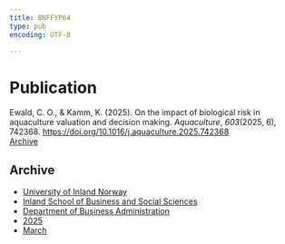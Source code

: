 ```yaml
---
title: BNFFYP64
type: pub
encoding: UTF-8

---
```

<h1>Publication</h1>
<article id="csl-bib-container-BNFFYP64" class="csl-bib-container">
  <div class="csl-bib-body"> <div class="csl-entry">Ewald, C. O., &#38; Kamm, K. (2025). On the impact of biological risk in aquaculture valuation and decision making. <i>Aquaculture</i>, <i>603</i>(2025, 6), 742368. <a href="https://doi.org/10.1016/j.aquaculture.2025.742368">https://doi.org/10.1016/j.aquaculture.2025.742368</a></div> </div>
  <div class="csl-bib-buttons">
    <a href="#taxonomy-article-BNFFYP64" alt="archive" class="csl-bib-button">Archive</a>
  </div>
  <div id="csl-bib-meta-container-BNFFYP64"></div>
</article>
<div id="csl-bib-meta-BNFFYP64" class="csl-bib-meta">
  <article id="taxonomy-article-BNFFYP64" class="taxonomy-article">
    <h1>Archive</h1>
    <ul>
      <li><a href="{{< params subfolder >}}en/archive/?key=3DCRN523">University of Inland Norway</a></li>
      <li><a href="{{< params subfolder >}}en/archive/?key=DU8Q9LN9">Inland School of Business and Social Sciences</a></li>
      <li><a href="{{< params subfolder >}}en/archive/?key=3IQA89I8">Department of Business Administration</a></li>
      <li><a href="{{< params subfolder >}}en/archive/?key=7XFLPQNF">2025</a></li>
      <li><a href="{{< params subfolder >}}en/archive/?key=TMTKYIJM">March</a></li>
    </ul>
  </article>
</div>
